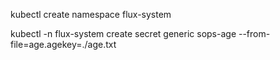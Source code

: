 kubectl  create namespace flux-system

kubectl  -n flux-system create secret generic sops-age --from-file=age.agekey=./age.txt
